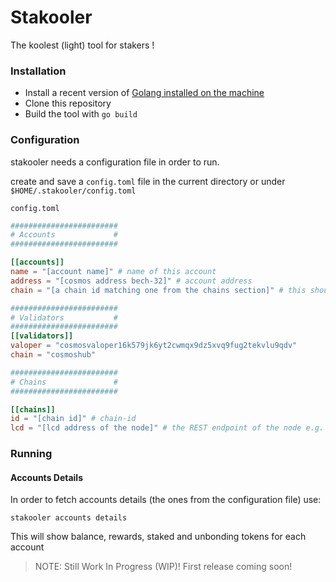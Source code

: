 # Stakooler

The koolest (light) tool for stakers !

### Installation

* Install a recent version of [Golang installed on the machine](https://go.dev/doc/install)
* Clone this repository
* Build the tool with `go build`

### Configuration

stakooler needs a configuration file in order to run.

create and save a `config.toml` file in the current directory or under `$HOME/.stakooler/config.toml`

`config.toml`
```toml
########################
# Accounts             #
########################

[[accounts]]
name = "[account name]" # name of this account
address = "[cosmos address bech-32]" # account address
chain = "[a chain id matching one from the chains section]" # this should match the chain id of one of the chains configured

########################
# Validators           #
########################
[[validators]]
valoper = "cosmosvaloper16k579jk6yt2cwmqx9dz5xvq9fug2tekvlu9qdv"
chain = "cosmoshub"

########################
# Chains               #
########################

[[chains]]
id = "[chain id]" # chain-id
lcd = "[lcd address of the node]" # the REST endpoint of the node e.g. http://myosmonode.com:1317
```

### Running

#### Accounts Details

In order to fetch accounts details (the ones from the configuration file) use:

```stakooler accounts details```

This will show balance, rewards, staked and unbonding tokens for each account


> NOTE: Still Work In Progress (WIP)! First release coming soon!
